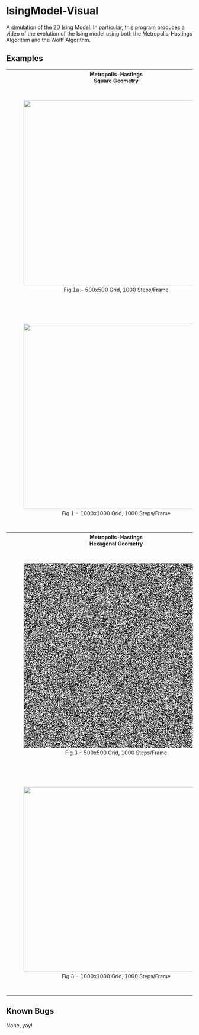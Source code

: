# IsingModel-Visual
A simulation of the 2D Ising Model. In particular, this program produces a video of the evolution of the 
Ising model using both the Metropolis-Hastings Algorithm and the Wolff Algorithm.


## Examples

<table style="width:100%">

  <tr>
    <th>Metropolis-Hastings <br> Square Geometry</th>
    <th>Wolff <br> Square Geometry</th>
  </tr>

  <tr>
    <td>
    <figure>
      <img src="examples/metropolis_examples/Example1a~~-r_500_-c_500_-s_25000000_-f_25000_-j_1.0_-h_0.0_-t_1.8_-m_M_-g_S.gif" width="500" height="500"/>
      <figcaption><center>Fig.1a - 500x500 Grid, 1000 Steps/Frame</center></figcaption>
    </figure>
    </td>
    <td>
    <figure>
          <img src="examples/wolff_examples/Example1b~~-r_500_-c_500_-s_4000_-f_10_-j_1.0_-h_0.0_-t_1.8_-m_W_-g_S.gif"  width="500" height="500"/>
          <figcaption><center>Fig.1b - 500x500 Grid, 400 Steps/Frame</center></figcaption>
        </figure>
    </td>
  </tr>

  <tr>
    <td>
    <figure>
      <img src="examples/metropolis_examples/Example3a~~-r_1000_-c_1000_-s_100000000_-f_100000_-j_1.0_-h_0.0_-t_1.8_-m_M_-g_S.gif" width="500" height="500"/>
      <figcaption><center>Fig.1 - 1000x1000 Grid, 1000 Steps/Frame</center></figcaption>
    </figure>
    </td>
    <td>
    <figure>
          <img src="examples/wolff_examples/Example3b~~-r_1000_-c_1000_-s_15000_-f_10_-j_1.0_-h_0.0_-t_1.8_-m_W_-g_S.gif"  width="500" height="500"/>
          <figcaption><center>Fig.2 - 1000x1000 Grid, 1500 Steps/Frame</center></figcaption>
        </figure>
    </td>
  </tr>
  <tr>
    <th>Metropolis-Hastings <br> Hexagonal Geometry</th>
    <th>Wolff <br> Hexagonal Geometry</th>
  </tr>
    <tr>
  </tr>
    <tr>
    <td>
        <figure>
          <img src="examples/metropolis_examples/Example2a~~-r_500_-c_500_-s_25000000_-f_25000_-j_1.0_-h_0.0_-t_1.8_-m_M_-g_H.gif" width="500" height="500"/>
          <figcaption><center>Fig.3 - 500x500 Grid, 1000 Steps/Frame</center></figcaption>
        </figure>
    </td>
    <td>
        <figure>
              <img src="examples/wolff_examples/Example2b~~-r_500_-c_500_-s_40_-f_1_-j_1.0_-h_0.0_-t_1.8_-m_W_-g_H.gif"  width="500" height="500"/>
              <figcaption><center>Fig.4 - 500x500 Grid, 40 Steps/Frame</center></figcaption>
            </figure>
    </td>
  </tr>
    <tr>
  </tr>
    <tr>
    <td>
        <figure>
          <img src="examples/metropolis_examples/Example4a~~-r_1000_-c_1000_-s_100000000_-f_100000_-j_1.0_-h_0.0_-t_1.8_-m_M_-g_H.gif" width="500" height="500"/>
          <figcaption><center>Fig.3 - 1000x1000 Grid, 1000 Steps/Frame</center></figcaption>
        </figure>
    </td>
    <td>
        <figure>
              <img src="examples/wolff_examples/Example4b~~-r_1000_-c_1000_-s_100_-f_1_-j_1.0_-h_0.0_-t_1.8_-m_W_-g_H.gif"  width="500" height="500"/>
              <figcaption><center>Fig.4 - 1000x1000 Grid, 100 Steps/Frame</center></figcaption>
            </figure>
    </td>
  </tr>
</table>

## Known Bugs
None, yay!